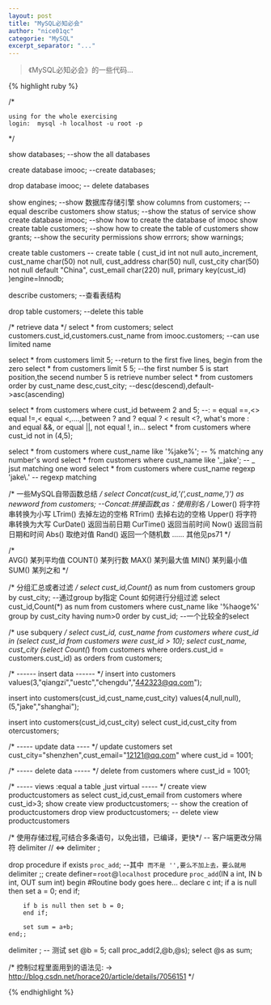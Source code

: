 ```yaml
---
layout: post
title: "MySQL必知必会"
author: "nice01qc"
categorie: "MySQL"
excerpt_separator: "..."
---
```


> 《MySQL必知必会》的一些代码...
>

{% highlight ruby %}

/* 

	using for the whole exercising 
	login:	mysql -h localhost -u root -p
*/

show databases;		--show the all databases

create database imooc;		--create databases;

drop database imooc;		-- delete databases

show engines;		--show 数据库存储引擎
show columns from customers;	-- equal describe customers
show status; 	--show the status of service
show create database imooc; 	--show how to create the database of imooc 
show create table customers; 	--show how to create the table of customers
show grants;	--show the security permissions
show errrors;
show warnings;


create table customers		-- create table
(
	cust_id int not null auto_increment,
	cust_name char(50) not null,
	cust_address char(50) null,
	cust_city char(50) not null default "China",
	cust_email char(220) null,
	primary key(cust_id)
)engine=Innodb;

describe customers;		--查看表结构

drop table customers;		--delete this table

/* retrieve data */
select * from customers;
select customers.cust_id,customers.cust_name from imooc.customers; --can use limited name

select * from customers limit 5; 	--return to the first five lines, begin from the zero
select * from customers limit 5 5;	--the first number 5 is start position,the secend number 5 is retrieve number
select * from customers order by cust_name desc,cust_city;	--desc(descend),default->asc(ascending)

select * from customers where cust_id betweem 2 and 5;	--: = equal ==,<> equal !=,< equal <,....,between ? and ? equal ? < result <?, what's more : and equal &&, or equal ||, not equal !, in...
select * from customers where cust_id not in (4,5);

select * from customers where cust_name like '%jake%';	-- % matching any number's word
select * from customers where cust_name  like '_jake';	-- _ jsut matching one word
select * from customers where cust_name regexp 'jake\\.' -- regexp matching

/* 一些MySQL自带函数总结 */
select Concat(cust_id,'(',cust_name,')') as newword from customers; --Concat:拼接函数,as：使用别名
/* 
	Lower() 将字符串转换为小写
	LTrim() 去掉左边的空格
	RTrim() 去掉右边的空格
	Upper() 将字符串转换为大写
	CurDate() 返回当前日期
	CurTime() 返回当前时间
	Now() 返回当前日期和时间
	Abs() 取绝对值
	Rand() 返回一个随机数
	......
	其他见ps71
*/

/*  
	AVG()	某列平均值
	COUNT()	某列行数
	MAX()	某列最大值
	MIN()	某列最小值
	SUM()	某列之和
*/

/* 分组汇总或者过滤 */
select cust_id,Count(*) as num from customers group by cust_city;	--通过group by指定 Count 如何进行分组过滤
select cust_id,Count(*) as num from customers where cust_name like '%haoge%' group by cust_city having num>0 order by cust_id; 	--一个比较全的select

/* use subquery */
select cust_id, cust_name from customers where cust_id in (select cust_id from customers were cust_id > 10);
select cust_name, cust_city (select Count(*) from customers where orders.cust_id = customers.cust_id) as orders from customers; 

/* ------ insert data ------ */
insert into customers
	values(3,"qiangzi","uestc","chengdu","442323@qq.com");

insert into customers(cust_id,cust_name,cust_city)
	values(4,null,null),(5,"jake","shanghai");

insert into customers(cust_id,cust_city) select cust_id,cust_city from otercustomers;

/* ----- update data ---- */
update customers set cust_city="shenzhen",cust_email="12121@qq.com" where cust_id = 1001;

/* ----- delete data ----- */
delete from customers where cust_id = 1001;

/* ----- views :equal a table ,just virtual ----- */
create view productcustomers as 
	select cust_id,cust_email from customers where cust_id>3;
show create view productcustomers;	-- show the creation of productcustomers
drop view productcustomers;	-- delete view productcustomers

/* 使用存储过程,可结合多条语句，以免出错，已编译，更快*/
-- 客户端更改分隔符 delimiter // <=> delimiter ;

drop procedure if exists `proc_add`;	--其中`` 而不是 '',要么不加上去，要么就用``
delimiter ;;
create definer=`root`@`localhost` procedure `proc_add`(IN a int, IN b int, OUT sum int)
	begin
		#Routine body goes here...
		declare c int;
		if a is null then set a = 0;
		end if;
	
		if b is null then set b = 0;
		end if;
	
		set sum = a+b;
	end;;
delimiter ;
-- 测试
set @b = 5;
call proc_add(2,@b,@s);
select @s as sum;

/* 控制过程里面用到的语法见:
	-> http://blog.csdn.net/horace20/article/details/7056151
*/

{% endhighlight %}

